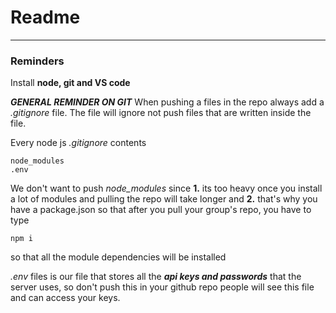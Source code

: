# Readme
______________________________
### Reminders
Install **node, git and VS code**

**_GENERAL REMINDER ON GIT_**
When pushing a files in the repo always add a *.gitignore* file. The file will ignore not push files that are written inside the file.

Every node js *.gitignore* contents
```
node_modules
.env
```

We don't want to push *node_modules* since
**1.** its too heavy once you install a lot of modules and pulling the repo will take longer and
**2.** that's why you have a package.json so that after you pull your group's repo, you have to type
```
npm i
```
so that all the module dependencies will be installed

*.env* files is our file that stores all the ***api keys and passwords*** that the server uses, so don't push this in your github repo people will see this file and can access your keys.